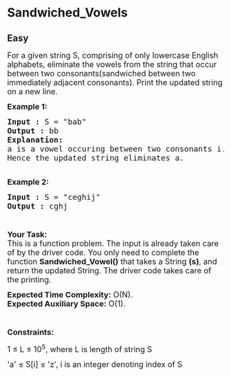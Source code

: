 # Sandwiched_Vowels
## Easy
<div class="problems_problem_content__Xm_eO"><p><span style="font-size:18px">For a given string S, comprising of only lowercase English alphabets, eliminate the vowels from the string that occur between two consonants(sandwiched between two immediately adjacent consonants). Print the updated string on a new line.</span></p>

<p><span style="font-size:18px"><strong>Example 1:</strong></span></p>

<pre><span style="font-size:18px"><strong>Input :</strong> S = "bab"
<strong>Output :</strong> bb
<strong>Explanation:
</strong>a is a vowel occuring between two consonants i.e. b. 
Hence the updated string eliminates a.

</span></pre>

<p><span style="font-size:18px"><strong>Example 2:</strong></span></p>

<pre><span style="font-size:18px"><strong>Input :</strong> S = "ceghij"
<strong>Output :</strong> cghj
</span></pre>

<p>&nbsp;</p>

<p><span style="font-size:18px"><strong>Your Task:</strong><br>
This is a function problem. The input is already taken care of by the driver code. You only need to complete the function <strong>Sandwiched_Vowel()</strong> that takes a String <strong>(s)</strong>, and return the updated String. The driver code takes care of the printing.</span></p>

<p><span style="font-size:18px"><strong>Expected Time Complexity:</strong>&nbsp;O(N).<br>
<strong>Expected Auxiliary Space:</strong>&nbsp;O(1).</span></p>

<p>&nbsp;</p>

<p><span style="font-size:18px"><strong>Constraints:</strong></span></p>

<p><span style="font-size:18px">1 ≤ L ≤ 10<sup>5</sup>, where L is length of string S</span></p>

<p><span style="font-size:18px">'a' ≤ S[i] ≤ 'z', i is an integer denoting index of S</span></p>
</div>